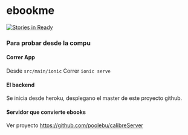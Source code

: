 # ebookme
[![Stories in Ready](https://badge.waffle.io/poolebu/ebookme.png?label=ready&title=Ready)](http://waffle.io/poolebu/ebookme)

### Para probar desde la compu

#### Correr App
Desde
`src/main/ionic`
Correr
`ionic serve`

#### El backend 

Se inicia desde heroku, desplegano el master de este proyecto github.

#### Servidor que convierte ebooks

Ver proyecto https://github.com/poolebu/calibreServer
